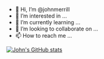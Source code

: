 - 👋 Hi, I’m @johnmerrill
- 👀 I’m interested in ...
- 🌱 I’m currently learning ...
- 💞️ I’m looking to collaborate on ...
- 📫 How to reach me ...

<!---
johnmerrill/johnmerrill is a ✨ special ✨ repository because its `README.md` (this file) appears on your GitHub profile.
You can click the Preview link to take a look at your changes.
--->

[![John's GitHub stats](https://github-readme-stats.vercel.app/api?username=johnmerrill&show_icons=true&show_icons=true&theme=dark&count_private=true)](https://github.com/johnmerrill/github-readme-stats)
